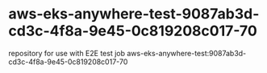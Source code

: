 # aws-eks-anywhere-test-9087ab3d-cd3c-4f8a-9e45-0c819208c017-70
repository for use with E2E test job aws-eks-anywhere-test:9087ab3d-cd3c-4f8a-9e45-0c819208c017-70
